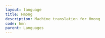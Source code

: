 ```yaml
---
layout: language
title: Hmong
description: Machine translation for Hmong
code: hmn
parent: Languages
---
```

